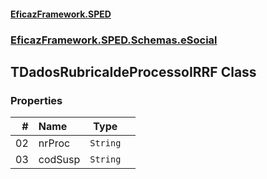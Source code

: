 #### [EficazFramework.SPED](EficazFrameworkSPED.md 'EficazFramework SPED')
### [EficazFramework.SPED.Schemas.eSocial](EficazFramework.SPED.Schemas.eSocial.md 'EficazFramework.SPED.Schemas.eSocial')

## TDadosRubricaIdeProcessoIRRF Class
### Properties

| # | Name | Type | |
| ---: | :--- | :---: | :--- |
| 02 | nrProc | `String` |  |
| 03 | codSusp | `String` |  |

